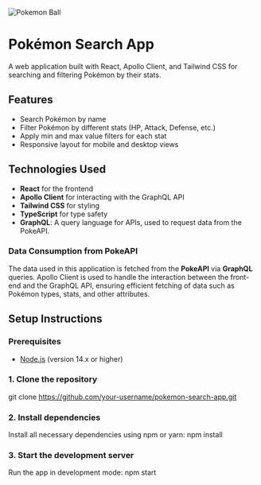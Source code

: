 ![Pokemon Ball](src/assets/International_Pokémon_logo.svg.png)
# Pokémon Search App
A web application built with React, Apollo Client, and Tailwind CSS for searching and filtering Pokémon by their stats.

## Features
- Search Pokémon by name
- Filter Pokémon by different stats (HP, Attack, Defense, etc.)
- Apply min and max value filters for each stat
- Responsive layout for mobile and desktop views

## Technologies Used
- **React** for the frontend
- **Apollo Client** for interacting with the GraphQL API
- **Tailwind CSS** for styling
- **TypeScript** for type safety
- **GraphQL**: A query language for APIs, used to request data from the PokeAPI.

### Data Consumption from PokeAPI

The data used in this application is fetched from the **PokeAPI** via **GraphQL** queries. Apollo Client is used to handle the interaction between the front-end and the GraphQL API, ensuring efficient fetching of data such as Pokémon types, stats, and other attributes.

## Setup Instructions

### Prerequisites
- [Node.js](https://nodejs.org/en/) (version 14.x or higher)

### 1. Clone the repository
   git clone https://github.com/your-username/pokemon-search-app.git
### 2. Install dependencies
Install all necessary dependencies using npm or yarn:
npm install
### 3. Start the development server
Run the app in development mode:
npm start
